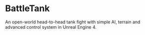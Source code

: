 # BattleTank
An open-world head-to-head tank fight with simple AI, terrain and advanced control system in Unreal Engine 4.
